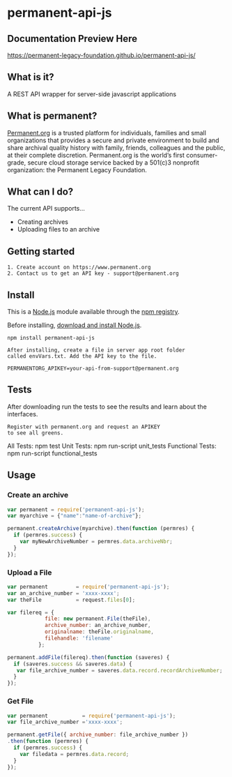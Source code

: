 # permanent-api-js

## Documentation Preview Here
https://permanent-legacy-foundation.github.io/permanent-api-js/


## What is it?
A REST API wrapper for server-side javascript applications

## What is permanent?
[Permanent.org](https://www.permanent.org) is a trusted platform for individuals, families and small organizations that provides a secure and private environment to build and share archival quality history with family, friends, colleagues and the public, at their complete discretion. Permanent.org is the world’s first consumer-grade, secure cloud storage service backed by a 501(c)3 nonprofit organization: the Permanent Legacy Foundation.

## What can I do?
The current API supports...
  - Creating archives
  - Uploading files to an archive 



## Getting started
    1. Create account on https://www.permanent.org
    2. Contact us to get an API key - support@permanent.org

## Install

This is a [Node.js](https://nodejs.org/en/) module available through the
[npm registry](https://www.npmjs.com/package/permanent-api-js).

Before installing, [download and install Node.js](https://nodejs.org/en/download/).


    npm install permanent-api-js
    
    After installing, create a file in server app root folder 
    called envVars.txt. Add the API key to the file.
    
    PERMANENTORG_APIKEY=your-api-from-support@permanent.org

## Tests
After downloading run the tests to see the results and learn about the interfaces.

    Register with permanent.org and request an APIKEY
    to see all greens.

All Tests: npm test
Unit Tests: npm run-script unit_tests
Functional Tests: npm run-script functional_tests

## Usage

### Create an archive
```js
var permanent = require('permanent-api-js');
var myarchive = {"name":"name-of-archive"};

permanent.createArchive(myarchive).then(function (permres) {
  if (permres.success) { 
    var myNewArchiveNumber = permres.data.archiveNbr;
  }
});
```    

### Upload a File
```js
var permanent         = require('permanent-api-js');
var an_archive_number = 'xxxx-xxxx';
var theFile           = request.files[0];

var filereq = {
            file: new permanent.File(theFile),
            archive_number: an_archive_number,
            originalname: theFile.originalname,
            filehandle: 'filename'
          };

permanent.addFile(filereq).then(function (saveres) {
  if (saveres.success && saveres.data) {
   var file_archive_number = saveres.data.record.recordArchiveNumber;
  }
});

```

### Get File
```js
var permanent           = require('permanent-api-js');
var file_archive_number ='xxxx-xxxx';

permanent.getFile({ archive_number: file_archive_number })
.then(function (permres) {
  if (permres.success) {
    var filedata = permres.data.record;
  }
});
```
